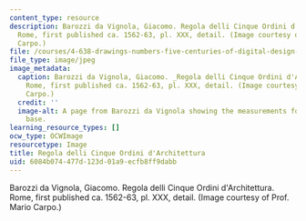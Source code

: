 ```yaml
---
content_type: resource
description: Barozzi da Vignola, Giacomo. Regola delli Cinque Ordini d'Architettura.
  Rome, first published ca. 1562-63, pl. XXX, detail. (Image courtesy of Prof. Mario
  Carpo.)
file: /courses/4-638-drawings-numbers-five-centuries-of-digital-design-fall-2002/6084b074477d123d01a9ecfb8ff9dabb_4-638f02-th.jpg
file_type: image/jpeg
image_metadata:
  caption: Barozzi da Vignola, Giacomo. _Regola delli Cinque Ordini d'Architettura._
    Rome, first published ca. 1562-63, pl. XXX, detail. (Image courtesy of Prof. Mario
    Carpo.)
  credit: ''
  image-alt: A page from Barozzi da Vignola showing the measurements for a column
    base.
learning_resource_types: []
ocw_type: OCWImage
resourcetype: Image
title: Regola delli Cinque Ordini d'Architettura
uid: 6084b074-477d-123d-01a9-ecfb8ff9dabb
---
```

Barozzi da Vignola, Giacomo. Regola delli Cinque Ordini d'Architettura. Rome, first published ca. 1562-63, pl. XXX, detail. (Image courtesy of Prof. Mario Carpo.)

